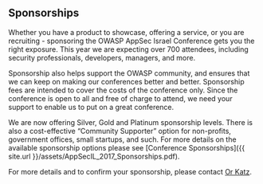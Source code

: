---
---

## Sponsorships

Whether you have a product to showcase, offering a service, or you are recruiting - sponsoring the OWASP AppSec Israel Conference gets you the right exposure. This year we are expecting over 700 attendees, including security professionals, developers, managers, and more.

Sponsorship also helps support the OWASP community, and ensures that we can keep on making our conferences better and better. Sponsorship fees are intended to cover the costs of the conference only. Since the conference is open to all and free of charge to attend, we need your support to enable us to put on a great conference.

We are now offering Silver, Gold and Platinum sponsorship levels. There is also a cost-effective “Community Supporter” option for non-profits, government offices, small startups, and such. For more details on the available sponsorship options please see [Conference Sponsorships]({{ site.url }}/assets/AppSecIL_2017_Sponsorships.pdf).

For more details and to confirm your sponsorship, please contact [Or Katz](mailto:katz3112@gmail.com). 

